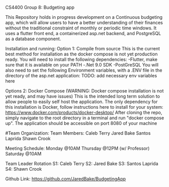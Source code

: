 CS4400 Group 8: Budgeting app

This Repository holds in progress development on a Continuous budgeting app, which will allow users to have a better understanding of their finances without the traditional constraint of monthly or periodic time windows.
It uses a flutter front end, a containerized asp.net backend, and PostgreSQL as a database component.

Installation and running:
Option 1: Compile from source
This is the current best method for installation as the docker compose is not yet production ready. You will need to install the following dependencies:
-Flutter, make sure that it is available on your PATH
-.Net 9.0 SDK
-PostGreSQL
You will also need to set the following Environment variables, with a .ENV file in the directory of the asp.net application:
TODO: add necessary env variables here

Options 2: Docker Compose (WARNING: Docker compose installation is not yet ready, and may have issues)
This is the intended long term solution to allow people to easily self host the application. 
The only dependency for this installation is Docker, follow instructions here to install for your system: https://www.docker.com/products/docker-desktop/
After cloning the repo, simply navigate to the root directory in a terminal and run "docker compose up". The application should be accessible on port 8080 of your machine 


#Team Organization:
Team Members:
Caleb Terry
Jared Bake
Santos Laprida
Shawn Crook

Meeting Schedule:
Monday  @10AM
Thursday @12PM (w/ Professor)
Saturday @10AM

Team Leader Rotation
S1: Caleb Terry
S2: Jared Bake
S3: Santos Laprida
S4: Shawn Crook

Github Link: https://github.com/JaredBake/BudgetingApp

